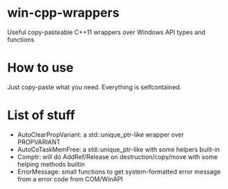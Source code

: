 # win-cpp-wrappers
Useful copy-pasteable C++11 wrappers over Windows API types and functions

# How to use
Just copy-paste what you need. Everything is selfcontained.

# List of stuff

* AutoClearPropVariant: a std::unique_ptr-like wrapper over PROPVARIANT
* AutoCoTaskMemFree: a std::unique_ptr-like with some helpers built-in
* Comptr: will do AddRef/Release on destruction/copy/move with some helping methods builtin
* ErrorMessage: small functions to get system-formatted error message from a error code from COM/WinAPI
